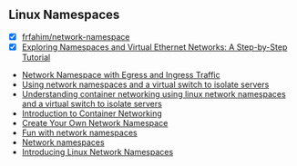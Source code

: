 ## Linux Namespaces
- [x] [frfahim/network-namespace](https://github.com/frfahim/network-namespace?tab=readme-ov-file)
- [x] [Exploring Namespaces and Virtual Ethernet Networks: A Step-by-Step Tutorial](https://dev.to/tanvirrahman/exploring-namespaces-and-virtual-ethernet-networks-a-step-by-step-tutorial-575i)
- [Network Namespace with Egress and Ingress Traffic](https://github.com/dipanjal/DevOps/tree/main/NetNS_Ingress_Egress_Traffic)
- [Using network namespaces and a virtual switch to isolate servers](https://ops.tips/blog/using-network-namespaces-and-bridge-to-isolate-servers/)
- [Understanding container networking using linux network namespaces and a virtual switch to isolate servers](https://github.com/faysalmehedi/linux-network-namespaces-hands-on)
- [Introduction to Container Networking](https://www.suse.com/c/rancher_blog/introduction-to-container-networking/)
- [Create Your Own Network Namespace](https://itnext.io/create-your-own-network-namespace-90aaebc745d)
- [Fun with network namespaces](https://www.gilesthomas.com/2021/03/fun-with-network-namespaces)
- [Network namespaces](https://blogs.igalia.com/dpino/2016/04/10/network-namespaces/)
- [Introducing Linux Network Namespaces](https://blog.scottlowe.org/2013/09/04/introducing-linux-network-namespaces/)
